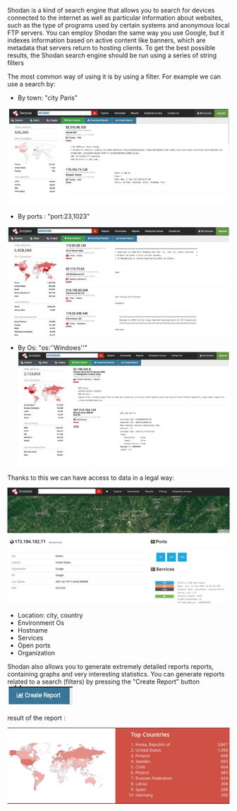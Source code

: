 Shodan is a kind of search engine that allows you to search for devices connected to the internet as well as particular information about websites, such as the type of programs used by certain systems and anonymous local FTP servers. You can employ Shodan the same way you use Google, but it indexes information based on active content like banners, which are metadata that servers return to hosting clients. To get the best possible results, the Shodan search engine should be run using a series of string filters

The most common way of using it is by using a filter.
For example we can use a search by:

- By town: "city Paris"

![image](https://github.com/MichalonCarpino/Tools_Legal_Utilisation/blob/main/Tools_Legal_Utilisation/images/SHO2.PNG)


- By ports : "port:23,1023"

![image](https://github.com/MichalonCarpino/Tools_Legal_Utilisation/blob/main/Tools_Legal_Utilisation/images/SHO3.PNG)


- By Os: "os:''Windows''"
![image](https://github.com/MichalonCarpino/Tools_Legal_Utilisation/blob/main/Tools_Legal_Utilisation/images/SHO4.PNG)



Thanks to this we can have access to data in a legal way:


![image](https://github.com/MichalonCarpino/Tools_Legal_Utilisation/blob/main/Tools_Legal_Utilisation/images/SHO1.PNG)

- Location: city, country
- Environment Os
- Hostname
- Services
- Open ports
- Organization



Shodan also allows you to generate extremely detailed reports
reports, containing graphs and very interesting statistics.
You can generate reports related to a search (filters)
by pressing the "Create Report" button
![image](https://github.com/MichalonCarpino/Tools_Legal_Utilisation/blob/main/Tools_Legal_Utilisation/images/SHO5.PNG)


result of the report :

![image](https://github.com/MichalonCarpino/Tools_Legal_Utilisation/blob/main/Tools_Legal_Utilisation/images/SHOreport.PNG)

